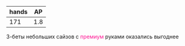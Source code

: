 
| hands | AP  |
| ----- | --- |
| 171   | 1.8 |
3-беты небольших сайзов с <span style="color:rgb(255, 20, 147)">премиум</span> руками оказались выгоднее

